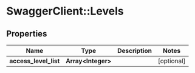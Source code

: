 # SwaggerClient::Levels

## Properties
Name | Type | Description | Notes
------------ | ------------- | ------------- | -------------
**access_level_list** | **Array&lt;Integer&gt;** |  | [optional] 


